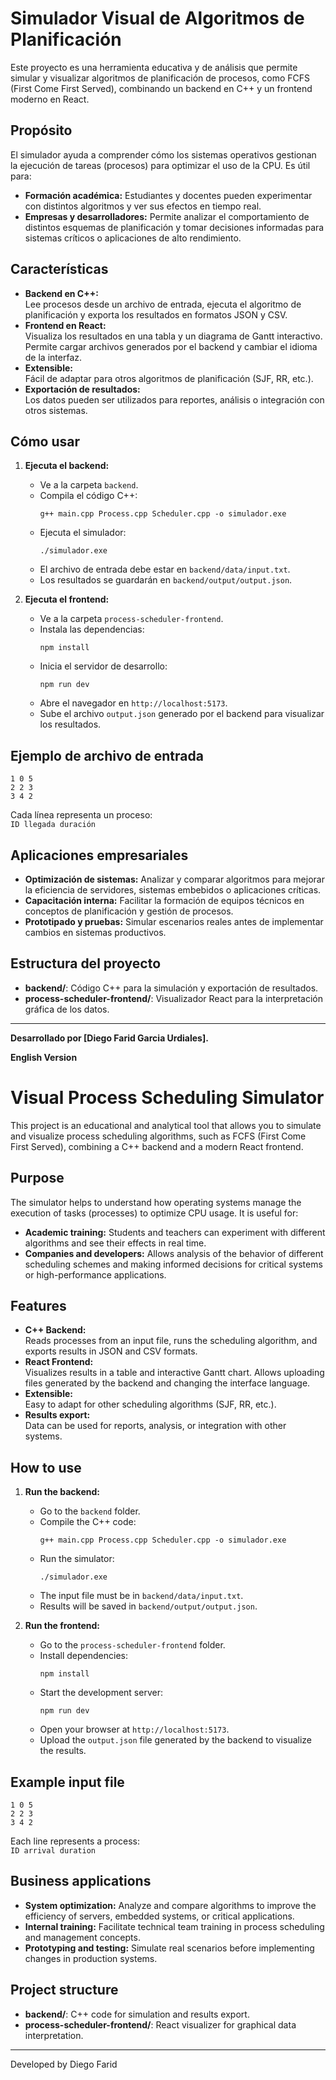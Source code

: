 # Simulador Visual de Algoritmos de Planificación

Este proyecto es una herramienta educativa y de análisis que permite simular y visualizar algoritmos de planificación de procesos, como FCFS (First Come First Served), combinando un backend en C++ y un frontend moderno en React.

## Propósito

El simulador ayuda a comprender cómo los sistemas operativos gestionan la ejecución de tareas (procesos) para optimizar el uso de la CPU. Es útil para:

- **Formación académica:** Estudiantes y docentes pueden experimentar con distintos algoritmos y ver sus efectos en tiempo real.
- **Empresas y desarrolladores:** Permite analizar el comportamiento de distintos esquemas de planificación y tomar decisiones informadas para sistemas críticos o aplicaciones de alto rendimiento.

## Características

- **Backend en C++:**  
  Lee procesos desde un archivo de entrada, ejecuta el algoritmo de planificación y exporta los resultados en formatos JSON y CSV.
- **Frontend en React:**  
  Visualiza los resultados en una tabla y un diagrama de Gantt interactivo. Permite cargar archivos generados por el backend y cambiar el idioma de la interfaz.
- **Extensible:**  
  Fácil de adaptar para otros algoritmos de planificación (SJF, RR, etc.).
- **Exportación de resultados:**  
  Los datos pueden ser utilizados para reportes, análisis o integración con otros sistemas.

## Cómo usar

1. **Ejecuta el backend:**
   - Ve a la carpeta `backend`.
   - Compila el código C++:
     ```
     g++ main.cpp Process.cpp Scheduler.cpp -o simulador.exe
     ```
   - Ejecuta el simulador:
     ```
     ./simulador.exe
     ```
   - El archivo de entrada debe estar en `backend/data/input.txt`.
   - Los resultados se guardarán en `backend/output/output.json`.

2. **Ejecuta el frontend:**
   - Ve a la carpeta `process-scheduler-frontend`.
   - Instala las dependencias:
     ```
     npm install
     ```
   - Inicia el servidor de desarrollo:
     ```
     npm run dev
     ```
   - Abre el navegador en `http://localhost:5173`.
   - Sube el archivo `output.json` generado por el backend para visualizar los resultados.

## Ejemplo de archivo de entrada

```
1 0 5
2 2 3
3 4 2
```
Cada línea representa un proceso:  
`ID llegada duración`

## Aplicaciones empresariales

- **Optimización de sistemas:** Analizar y comparar algoritmos para mejorar la eficiencia de servidores, sistemas embebidos o aplicaciones críticas.
- **Capacitación interna:** Facilitar la formación de equipos técnicos en conceptos de planificación y gestión de procesos.
- **Prototipado y pruebas:** Simular escenarios reales antes de implementar cambios en sistemas productivos.

## Estructura del proyecto

- **backend/**: Código C++ para la simulación y exportación de resultados.
- **process-scheduler-frontend/**: Visualizador React para la interpretación gráfica de los datos.

---

**Desarrollado por [Diego Farid  Garcia Urdiales].**  

**English Version** 
# Visual Process Scheduling Simulator

This project is an educational and analytical tool that allows you to simulate and visualize process scheduling algorithms, such as FCFS (First Come First Served), combining a C++ backend and a modern React frontend.

## Purpose

The simulator helps to understand how operating systems manage the execution of tasks (processes) to optimize CPU usage. It is useful for:

- **Academic training:** Students and teachers can experiment with different algorithms and see their effects in real time.
- **Companies and developers:** Allows analysis of the behavior of different scheduling schemes and making informed decisions for critical systems or high-performance applications.

## Features

- **C++ Backend:**  
  Reads processes from an input file, runs the scheduling algorithm, and exports results in JSON and CSV formats.
- **React Frontend:**  
  Visualizes results in a table and interactive Gantt chart. Allows uploading files generated by the backend and changing the interface language.
- **Extensible:**  
  Easy to adapt for other scheduling algorithms (SJF, RR, etc.).
- **Results export:**  
  Data can be used for reports, analysis, or integration with other systems.

## How to use

1. **Run the backend:**
   - Go to the `backend` folder.
   - Compile the C++ code:
     ```
     g++ main.cpp Process.cpp Scheduler.cpp -o simulador.exe
     ```
   - Run the simulator:
     ```
     ./simulador.exe
     ```
   - The input file must be in `backend/data/input.txt`.
   - Results will be saved in `backend/output/output.json`.

2. **Run the frontend:**
   - Go to the `process-scheduler-frontend` folder.
   - Install dependencies:
     ```
     npm install
     ```
   - Start the development server:
     ```
     npm run dev
     ```
   - Open your browser at `http://localhost:5173`.
   - Upload the `output.json` file generated by the backend to visualize the results.

## Example input file

```
1 0 5
2 2 3
3 4 2
```
Each line represents a process:  
`ID arrival duration`

## Business applications

- **System optimization:** Analyze and compare algorithms to improve the efficiency of servers, embedded systems, or critical applications.
- **Internal training:** Facilitate technical team training in process scheduling and management concepts.
- **Prototyping and testing:** Simulate real scenarios before implementing changes in production systems.

## Project structure

- **backend/**: C++ code for simulation and results export.
- **process-scheduler-frontend/**: React visualizer for graphical data interpretation.

---

Developed by Diego Farid
